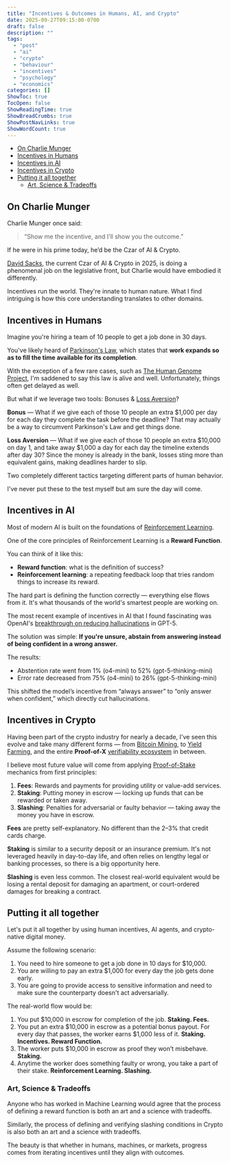 ```yaml
---
title: "Incentives & Outcomes in Humans, AI, and Crypto"
date: 2025-09-27T09:15:00-0700
draft: false
description: ""
tags:
  - "post"
  - "ai"
  - "crypto"
  - "behaviour"
  - "incentives"
  - "psychology"
  - "economics"
categories: []
ShowToc: true
TocOpen: false
ShowReadingTime: true
ShowBreadCrumbs: true
ShowPostNavLinks: true
ShowWordCount: true
---
```


- [On Charlie Munger](#on-charlie-munger)
- [Incentives in Humans](#incentives-in-humans)
- [Incentives in AI](#incentives-in-ai)
- [Incentives in Crypto](#incentives-in-crypto)
- [Putting it all together](#putting-it-all-together)
  - [Art, Science \& Tradeoffs](#art-science--tradeoffs)

## On Charlie Munger

Charlie Munger once said:

> “Show me the incentive, and I’ll show you the outcome.”

If he were in his prime today, he’d be the Czar of AI & Crypto.

[David Sacks](https://en.wikipedia.org/wiki/David_O._Sacks), the current Czar of AI & Crypto in 2025,
is doing a phenomenal job on the legislative front, but Charlie would have embodied it differently.

Incentives run the world. They're innate to human nature. What I find intriguing is
how this core understanding translates to other domains.

## Incentives in Humans

Imagine you're hiring a team of 10 people to get a job done in 30 days.

You've likely heard of [Parkinson's Law](https://en.wikipedia.org/wiki/Parkinson%27s_law),
which states that **work expands so as to fill the time available for its completion**.

With the exception of a few rare cases, such as [The Human Genome Project](https://en.wikipedia.org/wiki/Human_Genome_Project), I'm saddened to say this law is alive and well. Unfortunately, things often
get delayed as well.

But what if we leverage two tools: Bonuses & [Loss Aversion](https://en.wikipedia.org/wiki/Loss_aversion)?

**Bonus** — What if we give each of those 10 people an extra $1,000 per day for each day they complete the task before the deadline? That may actually be a way to circumvent Parkinson's Law and get things done.

**Loss Aversion** — What if we give each of those 10 people an extra $10,000 on day 1,
and take away $1,000 a day for each day the timeline extends after day 30? Since the money is
already in the bank, losses sting more than equivalent gains, making deadlines harder to slip.

Two completely different tactics targeting different parts of human behavior.

I've never put these to the test myself but am sure the day will come.

## Incentives in AI

Most of modern AI is built on the foundations of [Reinforcement Learning](https://en.wikipedia.org/wiki/Reinforcement_learning).

One of the core principles of Reinforcement Learning is a **Reward Function**.

You can think of it like this:

- **Reward function**: what is the definition of success?
- **Reinforcement learning**: a repeating feedback loop that tries random things to increase its reward.

The hard part is defining the function correctly — everything else flows from it.
It's what thousands of the world's smartest people are working on.

The most recent example of incentives in AI that I found fascinating was OpenAI's
[breakthrough on reducing hallucinations](https://openai.com/index/why-language-models-hallucinate/) in GPT-5.

The solution was simple: **If you're unsure, abstain from answering instead of being confident in a wrong answer.**

The results:

- Abstention rate went from 1% (o4-mini) to 52% (gpt-5-thinking-mini)
- Error rate decreased from 75% (o4-mini) to 26% (gpt-5-thinking-mini)

This shifted the model’s incentive from “always answer” to “only answer when confident,”
which directly cut hallucinations.

## Incentives in Crypto

Having been part of the crypto industry for nearly a decade, I've seen this
evolve and take many different forms — from [Bitcoin Mining](https://en.wikipedia.org/wiki/Proof_of_work),
to [Yield Farming](https://hedera.com/learning/decentralized-finance/defi-yield-farming),
and the entire **Proof-of-X** [verifiability ecosystem](https://vitalik.eth.limo/general/2025/09/24/openness_and_verifiability.html) in between.

I believe most future value will come from applying [Proof-of-Stake](https://en.wikipedia.org/wiki/Proof_of_stake) mechanics from first principles:

1. **Fees**: Rewards and payments for providing utility or value-add services.
2. **Staking**: Putting money in escrow — locking up funds that can be rewarded or taken away.
3. **Slashing**: Penalties for adversarial or faulty behavior — taking away the money you have in escrow.

**Fees** are pretty self-explanatory. No different than the 2–3% that credit cards charge.

**Staking** is similar to a security deposit or an insurance premium. It's not
leveraged heavily in day-to-day life, and often relies on lengthy legal or banking processes,
so there is a big opportunity here.

**Slashing** is even less common. The closest real-world equivalent would be losing a rental deposit
for damaging an apartment, or court-ordered damages for breaking a contract.

## Putting it all together

Let's put it all together by using human incentives, AI agents, and crypto-native digital money.

Assume the following scenario:

1. You need to hire someone to get a job done in 10 days for $10,000.
2. You are willing to pay an extra $1,000 for every day the job gets done early.
3. You are going to provide access to sensitive information and need to make sure the counterparty doesn't act adversarially.

The real-world flow would be:

1. You put $10,000 in escrow for completion of the job. **Staking. Fees.**
2. You put an extra $10,000 in escrow as a potential bonus payout. For every day that passes, the worker earns $1,000 less of it. **Staking. Incentives. Reward Function.**
3. The worker puts $10,000 in escrow as proof they won’t misbehave. **Staking.**
4. Anytime the worker does something faulty or wrong, you take a part of their stake. **Reinforcement Learning. Slashing.**

### Art, Science & Tradeoffs

Anyone who has worked in Machine Learning would agree that the process of defining
a reward function is both an art and a science with tradeoffs.

Similarly, the process of defining and verifying slashing conditions in Crypto is
also both an art and a science with tradeoffs.

The beauty is that whether in humans, machines, or markets, progress comes from iterating incentives until they align with outcomes.
